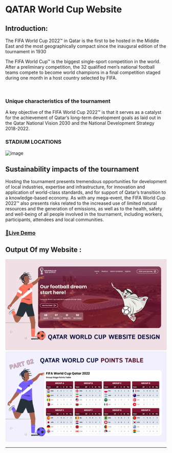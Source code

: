 # QATAR World Cup Website <br>


## Introduction:

The FIFA World Cup 2022™ in Qatar is the first to be hosted in the Middle East and the most geographically compact since the inaugural edition of the tournament in 1930<br>

<p>The FIFA World Cup™ is the biggest single-sport competition in the world. After a preliminary competition, the 32 qualified men’s national football teams compete to become world champions in a final competition staged during one month in a host country selected by FIFA.</p><br>


### Unique characteristics of the tournament

<p>A key objective of the FIFA World Cup 2022™ is that it serves as a catalyst for the achievement of Qatar’s long-term development goals as laid out in the Qatar National Vision 2030 and the National Development Strategy 2018-2022.</p>


### STADIUM LOCATIONS

![image](https://user-images.githubusercontent.com/74112721/208225345-f9f61d26-ffc7-4af7-aad3-c43fc50decab.png)


## Sustainability impacts of the tournament

<p>Hosting the tournament presents tremendous opportunities for development of local industries, expertise and infrastructure, for innovation and application of world-class standards, and for support of Qatar’s transition to a knowledge-based economy. As with any mega-event, the FIFA World Cup 2022™ also presents risks related to the increased use of limited natural resources and the generation of emissions, as well as to the health, safety and well-being of all people involved in the tournament, including workers, participants, attendees and local communities. <p/>

### [🔗Live Demo](https://qatar-world-cup.codsfli.com/)

## Output Of my Website :
![thumbnail](thumbnail.png)
![thumbnail](thumbnail01.png)

---


